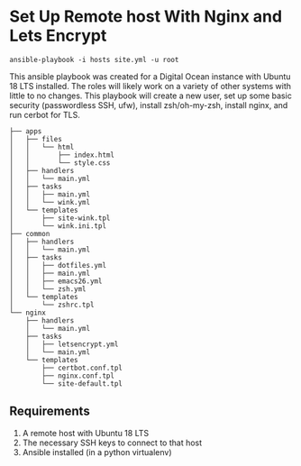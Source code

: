 # Set Up Remote host With Nginx and Lets Encrypt


    ansible-playbook -i hosts site.yml -u root

This ansible playbook was created for a Digital Ocean instance with Ubuntu 18 LTS installed. The roles will likely work on a variety of other systems with little to no changes. This playbook will create a new user, set up some basic security (passwordless SSH, ufw), install zsh/oh-my-zsh, install nginx, and run cerbot for TLS.

```
├── apps
│   ├── files
│   │   └── html
│   │       ├── index.html
│   │       └── style.css
│   ├── handlers
│   │   └── main.yml
│   ├── tasks
│   │   ├── main.yml
│   │   └── wink.yml
│   └── templates
│       ├── site-wink.tpl
│       └── wink.ini.tpl
├── common
│   ├── handlers
│   │   └── main.yml
│   ├── tasks
│   │   ├── dotfiles.yml
│   │   ├── main.yml
│   │   ├── emacs26.yml
│   │   └── zsh.yml
│   └── templates
│       └── zshrc.tpl
└── nginx
    ├── handlers
    │   └── main.yml
    ├── tasks
    │   ├── letsencrypt.yml
    │   └── main.yml
    └── templates
        ├── certbot.conf.tpl
        ├── nginx.conf.tpl
        └── site-default.tpl

```

## Requirements

1. A remote host with Ubuntu 18 LTS
2. The necessary SSH keys to connect to that host
3. Ansible installed (in a python virtualenv)

